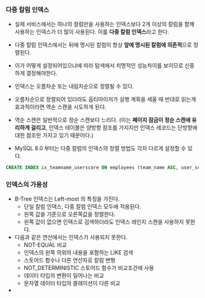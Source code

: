 
### 다중 칼럼 인덱스

- 실제 서비스에서는 하나의 컬럼만을 사용하는 인덱스보다 2개 이상의 칼럼을 함께 사용하는 인덱스가 더 많이 사용된다. 이를 **다중 칼럼 인덱스**라고 한다.

- 다중 칼럼 인덱스에서는 뒤에 명시된 칼럼이 항상 **앞에 명시된 칼럼에 의존적**으로 정렬된다.
- 이가 어떻게 설정되어있으냐에 따라 탐색에서 치명적인 성능차이를 보이므로 신중하게 결정해야한다.

- 인덱스는 오름차순 또는 내림차순으로 정렬될 수 있다. 
- 오름차순으로 정렬되어 있더라도 옵티마이저가 실행 계획을 세울 때 반대로 읽는게 효과적이라면 역순 스캔을 시도하게 된다.
- 역순 스캔은 일반적으로 정순 스캔보다 느리다. (이는 **페이지 잠금이 정순 스캔에 유리하게 걸리고**, 인덱스 테이블은 양방향 참조를 가지지만 인덱스 레코드는 단방향에 대한 참조만 가지고 있기 때문이다.)

- MySQL 8.0 부터는 다중 칼럼의 인덱스의 정렬 방법도 각자 다르게 설정할 수 있다.
```sql
CREATE INDEX ix_teamname_userscore ON employees (team_name ASC, user_score DESC);
```


### 인덱스의 가용성

- B-Tree 인덱스는 Left-most 의 특징을 가진다.  
	- 단일 칼럼 인덱스, 다중 칼럼 인덱스 모두에 적용된다.
	- 왼쪽 값을 기준으로 오른쪽값을 정렬한다. 
	- 왼쪽 값이 없으면 인덱스로 검색하더라도 인덱스 레인지 스캔을 사용하지 못한다.
- 다음과 같은 연산에서는 인덱스가 사용되지 못한다.
	- NOT-EQUAL 비교
	- 인덱스의 왼쪽 의외의 내용을 포함하는 LIKE 검색
	- 스토어드 함수나 다른 연산자로 칼럼 변형
	- NOT_DETERMINISTIC 스토어드 함수가 비교조건에 사용
	- 데이터 타입의 변환이 일어나는 비교
	- 문자열 데이터 타입의 콜레이션이 다른 비교
-